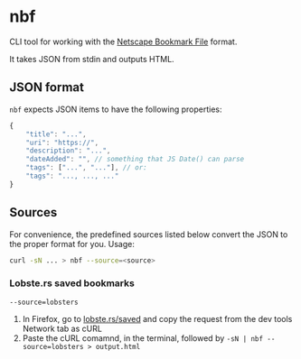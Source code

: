 # nbf

CLI tool for working with the [Netscape Bookmark File](https://docs.microsoft.com/en-us/previous-versions/windows/internet-explorer/ie-developer/platform-apis/aa753582(v=vs.85)?redirectedfrom=MSDN) format.

It takes JSON from stdin and outputs HTML.

## JSON format

`nbf` expects JSON items to have the following properties:

```js
{
	"title": "...",
	"uri": "https://",
	"description": "...",
	"dateAdded": "", // something that JS Date() can parse 
	"tags": ["...", "..."], // or:
	"tags": "..., ..., ..."
}
```

## Sources

For convenience, the predefined sources listed below convert the JSON to the proper format for you. Usage:

```bash
curl -sN ... > nbf --source=<source>
```

### Lobste.rs saved bookmarks

`--source=lobsters`

1. In Firefox, go to [lobste.rs/saved](https://lobste.rs/saved) and copy the request from the dev tools Network tab as cURL
2. Paste the cURL comamnd, in the terminal, followed by `-sN | nbf --source=lobsters > output.html`